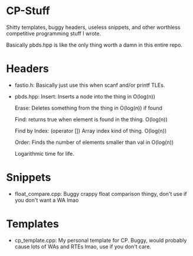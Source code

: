 # CP-Stuff
Shitty templates, buggy headers, useless snippets, and other worthless competitive programming stuff I wrote.

Basically pbds.hpp is like the only thing worth a damn in this entire repo.

# Headers

- fastio.h: Basically just use this when scanf and/or printf TLEs.

- pbds.hpp:
	Insert: Inserts a node into the thing in O(log(n))
	
	Erase: Deletes something from the thing in O(log(n)) if found
	
	Find: returns true when element is found in the thing. O(log(n))
	
	Find by Index: (operator []) Array index kind of thing. O(log(n))
	
	Order: Finds the number of elements smaller than val in O(log(n))

	Logarithmic time for life.
	
# Snippets

- float_compare.cpp: Buggy crappy float comparison thingy, don't use if you don't want a WA lmao

# Templates

- cp_template.cpp: My personal template for CP. Buggy, would probably cause lots of WAs and RTEs lmao, use if you don't care.
